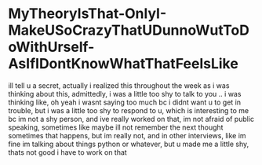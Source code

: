 # MyTheoryIsThat-OnlyI-MakeUSoCrazyThatUDunnoWutToDoWithUrself-AsIfIDontKnowWhatThatFeelsLike

ill tell u a secret, actually i realized this throughout the week as i was thinking about this, admittedly, i was a little too shy to talk to you .. i was thinking like, oh yeah i wasnt saying too much bc i didnt want u to get in trouble, but i was a little too shy to respond to u, which is interesting to me bc im not a shy person, and ive really worked on that, im not afraid of public speaking, sometimes like maybe ill not remember the next thought sometimes that happens, but im really not, and in other interviews, like im fine im talking about things python or whatever, but u made me a little shy, thats not good i have to work on that
